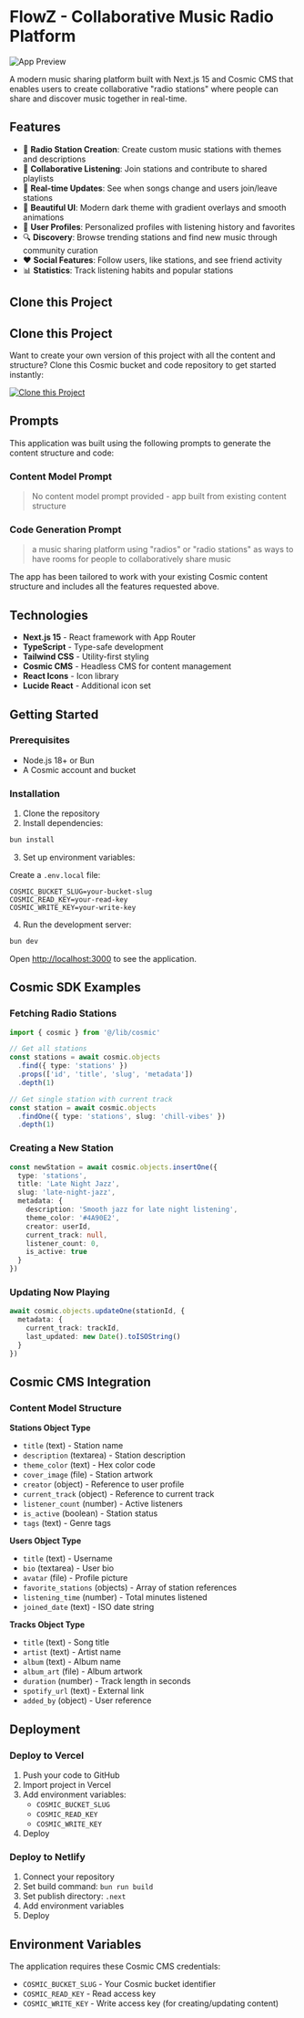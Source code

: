 # FlowZ - Collaborative Music Radio Platform

![App Preview](https://images.unsplash.com/photo-1470225620780-dba8ba36b745?w=1200&h=300&fit=crop&auto=format)

A modern music sharing platform built with Next.js 15 and Cosmic CMS that enables users to create collaborative "radio stations" where people can share and discover music together in real-time.

## Features

- 🎵 **Radio Station Creation**: Create custom music stations with themes and descriptions
- 👥 **Collaborative Listening**: Join stations and contribute to shared playlists
- 💫 **Real-time Updates**: See when songs change and users join/leave stations
- 🎨 **Beautiful UI**: Modern dark theme with gradient overlays and smooth animations
- 👤 **User Profiles**: Personalized profiles with listening history and favorites
- 🔍 **Discovery**: Browse trending stations and find new music through community curation
- ❤️ **Social Features**: Follow users, like stations, and see friend activity
- 📊 **Statistics**: Track listening habits and popular stations

## Clone this Project

## Clone this Project

Want to create your own version of this project with all the content and structure? Clone this Cosmic bucket and code repository to get started instantly:

[![Clone this Project](https://img.shields.io/badge/Clone%20this%20Project-29abe2?style=for-the-badge&logo=cosmic&logoColor=white)](https://app.cosmicjs.com/projects/new?clone_bucket=68e5c6e339d1c0696daa5aa1&clone_repository=68e5cb8a39d1c0696daa5ab1)

## Prompts

This application was built using the following prompts to generate the content structure and code:

### Content Model Prompt

> No content model prompt provided - app built from existing content structure

### Code Generation Prompt

> a music sharing platform using "radios" or "radio stations" as ways to have rooms for people to collaboratively share music

The app has been tailored to work with your existing Cosmic content structure and includes all the features requested above.

## Technologies

- **Next.js 15** - React framework with App Router
- **TypeScript** - Type-safe development
- **Tailwind CSS** - Utility-first styling
- **Cosmic CMS** - Headless CMS for content management
- **React Icons** - Icon library
- **Lucide React** - Additional icon set

## Getting Started

### Prerequisites

- Node.js 18+ or Bun
- A Cosmic account and bucket

### Installation

1. Clone the repository
2. Install dependencies:

```bash
bun install
```

3. Set up environment variables:

Create a `.env.local` file:

```env
COSMIC_BUCKET_SLUG=your-bucket-slug
COSMIC_READ_KEY=your-read-key
COSMIC_WRITE_KEY=your-write-key
```

4. Run the development server:

```bash
bun dev
```

Open [http://localhost:3000](http://localhost:3000) to see the application.

## Cosmic SDK Examples

### Fetching Radio Stations

```typescript
import { cosmic } from '@/lib/cosmic'

// Get all stations
const stations = await cosmic.objects
  .find({ type: 'stations' })
  .props(['id', 'title', 'slug', 'metadata'])
  .depth(1)

// Get single station with current track
const station = await cosmic.objects
  .findOne({ type: 'stations', slug: 'chill-vibes' })
  .depth(1)
```

### Creating a New Station

```typescript
const newStation = await cosmic.objects.insertOne({
  type: 'stations',
  title: 'Late Night Jazz',
  slug: 'late-night-jazz',
  metadata: {
    description: 'Smooth jazz for late night listening',
    theme_color: '#4A90E2',
    creator: userId,
    current_track: null,
    listener_count: 0,
    is_active: true
  }
})
```

### Updating Now Playing

```typescript
await cosmic.objects.updateOne(stationId, {
  metadata: {
    current_track: trackId,
    last_updated: new Date().toISOString()
  }
})
```

## Cosmic CMS Integration

### Content Model Structure

**Stations Object Type**
- `title` (text) - Station name
- `description` (textarea) - Station description
- `theme_color` (text) - Hex color code
- `cover_image` (file) - Station artwork
- `creator` (object) - Reference to user profile
- `current_track` (object) - Reference to current track
- `listener_count` (number) - Active listeners
- `is_active` (boolean) - Station status
- `tags` (text) - Genre tags

**Users Object Type**
- `title` (text) - Username
- `bio` (textarea) - User bio
- `avatar` (file) - Profile picture
- `favorite_stations` (objects) - Array of station references
- `listening_time` (number) - Total minutes listened
- `joined_date` (text) - ISO date string

**Tracks Object Type**
- `title` (text) - Song title
- `artist` (text) - Artist name
- `album` (text) - Album name
- `album_art` (file) - Album artwork
- `duration` (number) - Track length in seconds
- `spotify_url` (text) - External link
- `added_by` (object) - User reference

## Deployment

### Deploy to Vercel

1. Push your code to GitHub
2. Import project in Vercel
3. Add environment variables:
   - `COSMIC_BUCKET_SLUG`
   - `COSMIC_READ_KEY`
   - `COSMIC_WRITE_KEY`
4. Deploy

### Deploy to Netlify

1. Connect your repository
2. Set build command: `bun run build`
3. Set publish directory: `.next`
4. Add environment variables
5. Deploy

## Environment Variables

The application requires these Cosmic CMS credentials:

- `COSMIC_BUCKET_SLUG` - Your Cosmic bucket identifier
- `COSMIC_READ_KEY` - Read access key
- `COSMIC_WRITE_KEY` - Write access key (for creating/updating content)

<!-- README_END -->